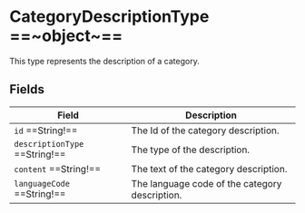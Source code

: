 # CategoryDescriptionType ==~object~==

This type represents the description of a category.

## Fields

| Field                         	| Description                                        	|
|-------------------------------	|----------------------------------------------------	|
| `id`  ==String!==               	| The Id of the category description.               	|
| `descriptionType`  ==String!==  	| The type of the description.                       	|
| `content`  ==String!==          	| The text of the category description.              	|
| `languageCode`  ==String!==     	| The language code of the category description.     	|